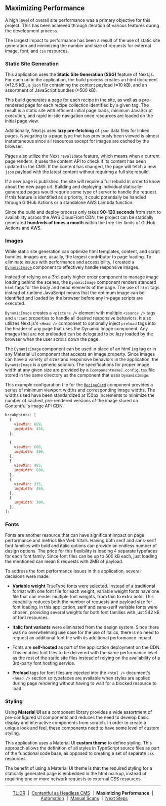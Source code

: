 ## Maximizing Performance

A high level of overall site performance was a primary objective for this project. This has been achieved through iteration of various features during the development process.

The largest impact to performance has been a result of the use of static site generation and minimizing the number and size of requests for external image, font, and `css` resources.

### Static Site Generation

This application uses the **Static Site Generation (SSG)** feature of Next.js. For each url in the application, the build process creates an html document (≈12.5 kB), a `json` file containing the content payload (≈10 kB), and an assortment of JavaScript bundles (≈500 kB).

This build generates a page for each recipe in the site, as well as a pre-rendered page for each recipe collection identified by a given tag. The result is a static site with efficient initial page loads, minimum JavaScript execution, and rapid in-site navigation once resources are loaded on the initial page view.

Additionally, Next.js uses **lazy pre-fetching** of `json` data files for linked pages. Navigating to a page type that has previously been viewed is almost instantaneous since all resources except for images are cached by the browser.

Pages also utilize the Next `revalidate` feature, which means when a current page renders, it uses the content API to check if its content has been updated in the CMS. If the content has changed, the page will fetch a new `json` payload with the latest content without requiring a full site rebuild.

If a new page is published, the site will require a full rebuild in order to know about the new page url. Building and deploying individual statically-generated pages would requrie some type of server to handle the request. If this feature is identified as a priority, it could potentially be handled through GitHub Actions or a standalone AWS Lambda function.

Since the build and deploy process only takes **90-120 seconds** from start to availability across the AWS CloudFront CDN, the project can be statically generated **hundreds of times a month** within the free-tier limits of GitHub Actions and AWS.

### Images

While static site generation can optimize html templates, content, and script bundles, images are, usually, the largest contributor to page loading. To eliminate issues with performance and accessibility, I created a [`DynamicImage`](src/components/Image/DynamicImage/) component to effectively handle responsive images.

Instead of relying on a 3rd-party higher order component to manage image loading behind the scenes, the `DynamicImage` component renders standard `html` tags for the body and head elements of the page. The use of `html` tags instead of runtime JavaScript means that the optimum image can be identified and loaded by the browser before any in-page scripts are executed.

`DynamicImage` creates a `<picture />` element with multiple `<source />` tags and `srcSet` properties to handle all desired responsive behaviors. It also utilizes Next.js's `<Head />` component to optionally inject `preload` tags into the header of any page that uses the Dynamic Image component. Any images that are not preloaded can be delegated to be lazy loaded by the browser when the user scrolls down the page.

The `DynamicImage` component can be used in place of an html `img` tag or in any Material UI component that accepts an image property. Since images can have a variety of sizes and responsive behaviors in the application, the `DynamicImage` is a generic solution. The specifications for proper image width at any given size are provided by a `[componentname].config.tsx` file stored in the same directory as the component that uses `DynamicImage`.

This example configuration file for the [`RecipeCard`](src/components/RecipeCard/) component provides a series of minimum viewport widths and corresponding image widths. The widths used have been standardized at 150px increments to minimize the number of cached, pre-rendered versions of the image stored on Contentful's image API CDN.

```javascript
breakpoints: [
  {
    viewMin: 669,
    imgWidth: 450,
  },

  {
    viewMin: 600,
    imgWidth: 300,
  },
  {
    viewMin: 485,
    imgWidth: 600,
  },
  {
    viewMin: 335,
    imgWidth: 450,
  },
  {
    imgWidth: 300,
  },
];
```

### Fonts

Fonts are another resource that can have significant impact on page performance and metrics like Web Vitals. Having both serif and sans-serif font families with bold and italic options can provide an endless number of design options. The price for this flexibility is loading 4 separate typefaces for each font family. Since font files can be up to 500 kB each, just loading the mentioned can mean 8 requests with 2MB of payload.

To address the font performance issues in this application, several decisions were made:

- **Variable weight** TrueType fonts were selected. Instead of a traditional format with one font file for each weight, variable weight fonts have one file that can render multiple font weights, from thin to extra bold. This capability reduces both the number of requests and payload size for font loading. In this application, serif and sans-serif variable fonts were chosen, providing several weights for both font families with just 542 kB of font resources.

- **Italic font variants** were eliminated from the design system. Since there was no overwhelming use case for the use of italics, there is no need to request an additional font file with its additional performance impact.

- Fonts are **self-hosted** as part of the application deployment on the CDN. This enables font files to be delivered with the same performance level as the rest of the static site files instead of relying on the availability of a 3rd-party font hosting service.

- **Preload** tags for font files are injected into the `<html />` document's `<head />` section so typefaces are available when styles are applied during page rendering without having to wait for a blocked resource to load.

### Styling

Using **Material UI** as a component library provides a wide assortment of pre-configured UI components and reduces the need to develop basic display and interactive components from scratch. In order to create a unique look and feel, these components need to have some level of custom styling.

This application uses a Material UI **custom theme** to define styling. This approach allows the definition of all styles in TypeScript source files as part of the functional code base, as opposed to creating a set of separate `css` resources.

The benefit of using a Material UI theme is that the required styling for a statically generated page is embedded in the html markup, instead of requiring one or more network requests to external CSS resources.

---

<p align="center">
  <a href="../README.md">TL;DR</a>&nbsp;&nbsp;|&nbsp;&nbsp;<a href="docs/contentful.md">Contentful as Headless CMS</a>&nbsp;&nbsp;|&nbsp;&nbsp;<strong>Maximizing Performance</strong>&nbsp;&nbsp;|&nbsp;&nbsp;<a href="automation.md">Automation</a>&nbsp;&nbsp;|&nbsp;&nbsp;<a href="manual-scans.md">Manual Scans</a>&nbsp;&nbsp;|&nbsp;&nbsp;<a href="next-steps.md">Next Steps</a>
</p>
